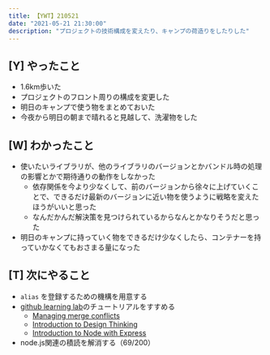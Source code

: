 ```yaml
---
title: 【YWT】210521
date: "2021-05-21 21:30:00"
description: "プロジェクトの技術構成を変えたり、キャンプの荷造りをしたりした"
---
```


## [Y] やったこと

- 1.6km歩いた
- プロジェクトのフロント周りの構成を変更した
- 明日のキャンプで使う物をまとめておいた
- 今夜から明日の朝まで晴れると見越して、洗濯物をした

## [W] わかったこと

- 使いたいライブラリが、他のライブラリのバージョンとかバンドル時の処理の影響とかで期待通りの動作をしなかった
  - 依存関係を今より少なくして、前のバージョンから徐々に上げていくことで、できるだけ最新のバージョンに近い物を使うように戦略を変えたほうがいいと思った
  - なんだかんだ解決策を見つけられているからなんとかなりそうだと思った
- 明日のキャンプに持っていく物をできるだけ少なくしたら、コンテナーを持っていかなくてもおさまる量になった

## [T] 次にやること

- `alias` を登録するための機構を用意する
- [github learning lab](https://lab.github.com/githubtraining)のチュートリアルをすすめる
  - [Managing merge conflicts](https://lab.github.com/githubtraining/managing-merge-conflicts)
  - [Introduction to Design Thinking](https://lab.github.com/githubtraining/introduction-to-design-thinking)
  - [Introduction to Node with Express](https://lab.github.com/everydeveloper/introduction-to-node-with-express)
- node.js関連の積読を解消する（69/200）

<!-- https://twitter.com/camomile_cafe/status/1395724822416707584?s=20 -->
